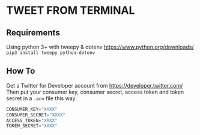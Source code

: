 # TWEET FROM TERMINAL

## Requirements
Using python 3+ with tweepy & dotenv
https://www.python.org/downloads/
`pip3 install tweepy python-dotenv`

## How To
Get a Twitter for Developer account from https://developer.twitter.com/
Then put your consumer key, consumer secret, access token and token secret in a `.env` file this way:
```js
CONSUMER_KEY="XXXX"
CONSUMER_SECRET="XXXX"
ACCESS_TOKEN="XXXX"
TOKEN_SECRET="XXXX"
```